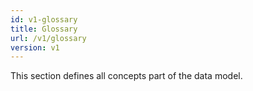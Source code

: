 ```yaml
---
id: v1-glossary
title: Glossary
url: /v1/glossary
version: v1
---
```


This section defines all concepts part of the data model.
